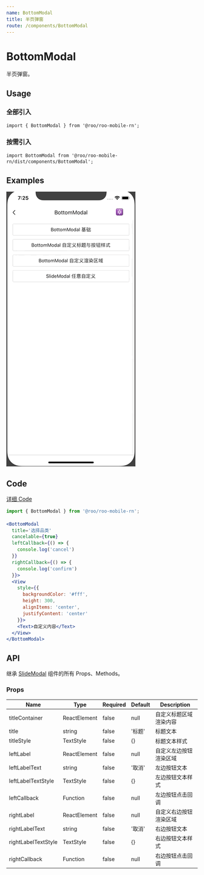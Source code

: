 ```yaml
---
name: BottomModal
title: 半页弹窗
route: /components/BottomModal
---
```



# BottomModal

半页弹窗。

## Usage

### 全部引入
```
import { BottomModal } from '@roo/roo-mobile-rn';
```

### 按需引入
```
import BottomModal from '@roo/roo-mobile-rn/dist/components/BottomModal';
```

## Examples

![image](../images/BottomModal/1.gif)

## Code
[详细 Code](https://github.com/Meituan-Dianping/beeshell/tree/master/examples/BottomModal/index.tsx)

```jsx
import { BottomModal } from '@roo/roo-mobile-rn';

<BottomModal
  title='选择品类'
  cancelable={true}
  leftCallback={() => {
    console.log('cancel')
  }}
  rightCallback={() => {
    console.log('confirm')
  }}>
  <View
    style={{
      backgroundColor: '#fff',
      height: 300,
      alignItems: 'center',
      justifyContent: 'center'
    }}>
    <Text>自定义内容</Text>
  </View>
</BottomModal>
```

## API

继承 [SlideModal](./SlideModal.md) 组件的所有 Props、Methods。

### Props

| Name | Type | Required | Default | Description |
| ---- | ---- | ---- | ---- | ---- |
| titleContainer | ReactElement | false | null | 自定义标题区域渲染内容 |
| title | string | false | '标题' | 标题文本 |
| titleStyle | TextStyle | false | {} | 标题文本样式 |
| leftLabel | ReactElement | false | null | 自定义左边按钮渲染区域 |
| leftLabelText | string | false | '取消' | 左边按钮文本 |
| leftLabelTextStyle | TextStyle | false | {} | 左边按钮文本样式 |
| leftCallback | Function | false | null | 左边按钮点击回调 |
| rightLabel | ReactElement | false | null | 自定义右边按钮渲染区域 |
| rightLabelText | string | false | '取消' | 右边按钮文本 |
| rightLabelTextStyle | TextStyle | false | {} | 右边按钮文本样式 |
| rightCallback | Function | false | null | 右边按钮点击回调 |
